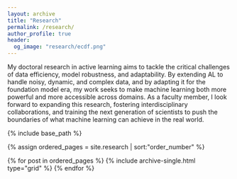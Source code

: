 ```yaml
---
layout: archive
title: "Research"
permalink: /research/
author_profile: true
header:
  og_image: "research/ecdf.png"
---
```


My doctoral research in active learning aims to tackle the critical challenges of data efficiency, model robustness, and adaptability. By extending AL to handle noisy, dynamic, and complex data, and by adapting it for the foundation model era, my work seeks to make machine learning both more powerful and more accessible across domains. As a faculty member, I look forward to expanding this research, fostering interdisciplinary collaborations, and training the next generation of scientists to push the boundaries of what machine learning can achieve in the real world.


<nbsp>

{% include base_path %}

{% assign ordered_pages = site.research | sort:"order_number" %}

{% for post in ordered_pages %}
  {% include archive-single.html type="grid" %}
{% endfor %}
